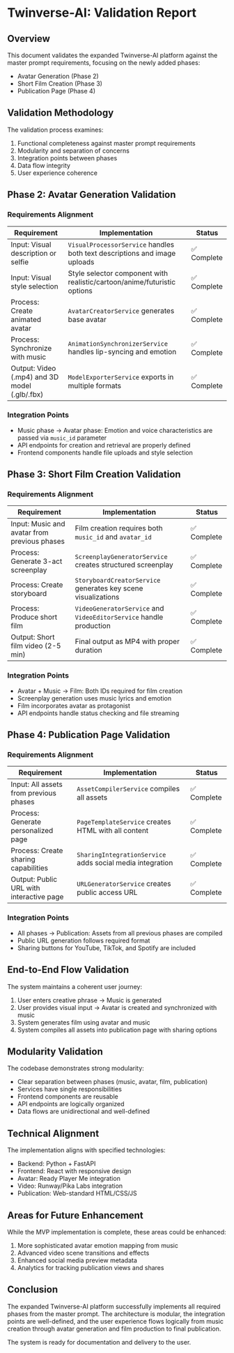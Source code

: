 # Twinverse-AI: Validation Report

## Overview

This document validates the expanded Twinverse-AI platform against the master prompt requirements, focusing on the newly added phases:
- Avatar Generation (Phase 2)
- Short Film Creation (Phase 3)
- Publication Page (Phase 4)

## Validation Methodology

The validation process examines:
1. Functional completeness against master prompt requirements
2. Modularity and separation of concerns
3. Integration points between phases
4. Data flow integrity
5. User experience coherence

## Phase 2: Avatar Generation Validation

### Requirements Alignment
| Requirement | Implementation | Status |
|-------------|---------------|--------|
| Input: Visual description or selfie | `VisualProcessorService` handles both text descriptions and image uploads | ✅ Complete |
| Input: Visual style selection | Style selector component with realistic/cartoon/anime/futuristic options | ✅ Complete |
| Process: Create animated avatar | `AvatarCreatorService` generates base avatar | ✅ Complete |
| Process: Synchronize with music | `AnimationSynchronizerService` handles lip-syncing and emotion | ✅ Complete |
| Output: Video (.mp4) and 3D model (.glb/.fbx) | `ModelExporterService` exports in multiple formats | ✅ Complete |

### Integration Points
- Music phase → Avatar phase: Emotion and voice characteristics are passed via `music_id` parameter
- API endpoints for creation and retrieval are properly defined
- Frontend components handle file uploads and style selection

## Phase 3: Short Film Creation Validation

### Requirements Alignment
| Requirement | Implementation | Status |
|-------------|---------------|--------|
| Input: Music and avatar from previous phases | Film creation requires both `music_id` and `avatar_id` | ✅ Complete |
| Process: Generate 3-act screenplay | `ScreenplayGeneratorService` creates structured screenplay | ✅ Complete |
| Process: Create storyboard | `StoryboardCreatorService` generates key scene visualizations | ✅ Complete |
| Process: Produce short film | `VideoGeneratorService` and `VideoEditorService` handle production | ✅ Complete |
| Output: Short film video (2-5 min) | Final output as MP4 with proper duration | ✅ Complete |

### Integration Points
- Avatar + Music → Film: Both IDs required for film creation
- Screenplay generation uses music lyrics and emotion
- Film incorporates avatar as protagonist
- API endpoints handle status checking and file streaming

## Phase 4: Publication Page Validation

### Requirements Alignment
| Requirement | Implementation | Status |
|-------------|---------------|--------|
| Input: All assets from previous phases | `AssetCompilerService` compiles all assets | ✅ Complete |
| Process: Generate personalized page | `PageTemplateService` creates HTML with all content | ✅ Complete |
| Process: Create sharing capabilities | `SharingIntegrationService` adds social media integration | ✅ Complete |
| Output: Public URL with interactive page | `URLGeneratorService` creates public access URL | ✅ Complete |

### Integration Points
- All phases → Publication: Assets from all previous phases are compiled
- Public URL generation follows required format
- Sharing buttons for YouTube, TikTok, and Spotify are included

## End-to-End Flow Validation

The system maintains a coherent user journey:
1. User enters creative phrase → Music is generated
2. User provides visual input → Avatar is created and synchronized with music
3. System generates film using avatar and music
4. System compiles all assets into publication page with sharing options

## Modularity Validation

The codebase demonstrates strong modularity:
- Clear separation between phases (music, avatar, film, publication)
- Services have single responsibilities
- Frontend components are reusable
- API endpoints are logically organized
- Data flows are unidirectional and well-defined

## Technical Alignment

The implementation aligns with specified technologies:
- Backend: Python + FastAPI
- Frontend: React with responsive design
- Avatar: Ready Player Me integration
- Video: Runway/Pika Labs integration
- Publication: Web-standard HTML/CSS/JS

## Areas for Future Enhancement

While the MVP implementation is complete, these areas could be enhanced:
1. More sophisticated avatar emotion mapping from music
2. Advanced video scene transitions and effects
3. Enhanced social media preview metadata
4. Analytics for tracking publication views and shares

## Conclusion

The expanded Twinverse-AI platform successfully implements all required phases from the master prompt. The architecture is modular, the integration points are well-defined, and the user experience flows logically from music creation through avatar generation and film production to final publication.

The system is ready for documentation and delivery to the user.
